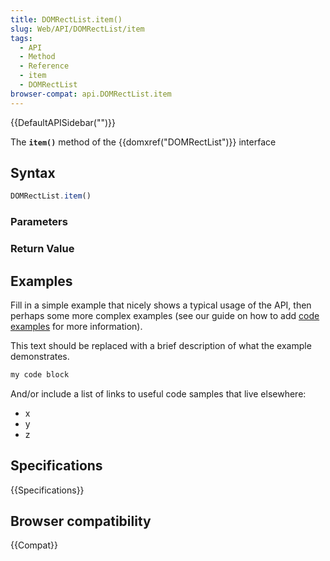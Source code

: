 ```yaml
---
title: DOMRectList.item()
slug: Web/API/DOMRectList/item
tags:
  - API
  - Method
  - Reference
  - item
  - DOMRectList
browser-compat: api.DOMRectList.item
---
```

{{DefaultAPISidebar("")}}

The **`item()`** method of the {{domxref("DOMRectList")}} interface 

## Syntax

```js
DOMRectList.item()
```

### Parameters



### Return Value



## Examples

Fill in a simple example that nicely shows a typical usage of the API, then perhaps some more complex examples (see our guide on how to add [code examples](/en-US/docs/MDN/Contribute/Structures/Code_examples) for more information).

This text should be replaced with a brief description of what the example demonstrates.

```js
my code block
```

And/or include a list of links to useful code samples that live elsewhere:

*   x
*   y
*   z

## Specifications

{{Specifications}}

## Browser compatibility

{{Compat}}

